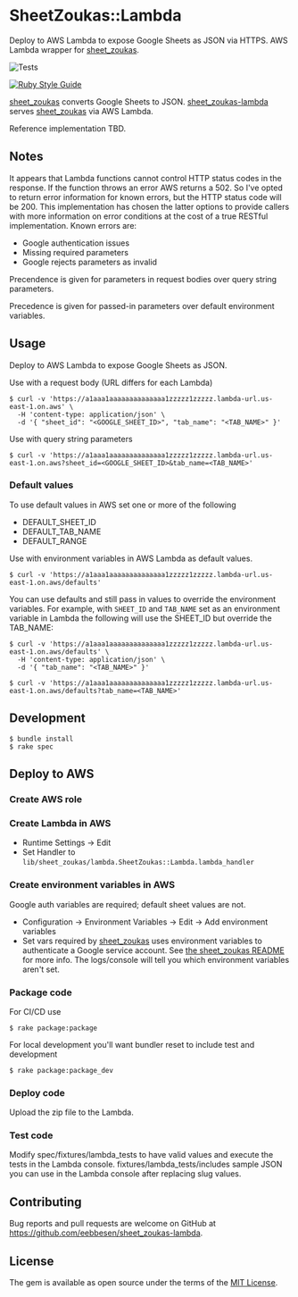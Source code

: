 # SheetZoukas::Lambda

Deploy to AWS Lambda to expose Google Sheets as JSON via HTTPS. AWS Lambda wrapper for [sheet_zoukas](https://github.com/eebbesen/sheet_zoukas).

![Tests](https://github.com/eebbesen/sheet_zoukas-lambda/actions/workflows/test.yml/badge.svg)

[![Ruby Style Guide](https://img.shields.io/badge/code_style-rubocop-brightgreen.svg)](https://github.com/rubocop/rubocop)

[sheet_zoukas](https://github.com/eebbesen/sheet_zoukas) converts Google Sheets to JSON. [sheet_zoukas-lambda](https://github.com/eebbesen/sheet_zoukas-lambda) serves [sheet_zoukas](https://github.com/eebbesen/sheet_zoukas) via AWS Lambda.

Reference implementation TBD.

## Notes

It appears that Lambda functions cannot control HTTP status codes in the response. If the function throws an error AWS returns a 502. So I've opted to return error information for known errors, but the HTTP status code will be 200. This implementation has chosen the latter options to provide callers with more information on error conditions at the cost of a true RESTful implementation. Known errors are:
* Google authentication issues
* Missing required parameters
* Google rejects parameters as invalid

Precendence is given for parameters in request bodies over query string parameters.

Precedence is given for passed-in parameters over default environment variables.

## Usage

Deploy to AWS Lambda to expose Google Sheets as JSON.

Use with a request body (URL differs for each Lambda)

    $ curl -v 'https://a1aaa1aaaaaaaaaaaaaa1zzzzz1zzzzz.lambda-url.us-east-1.on.aws' \
      -H 'content-type: application/json' \
      -d '{ "sheet_id": "<GOOGLE_SHEET_ID>", "tab_name": "<TAB_NAME>" }'

Use with query string parameters

    $ curl -v 'https://a1aaa1aaaaaaaaaaaaaa1zzzzz1zzzzz.lambda-url.us-east-1.on.aws?sheet_id=<GOOGLE_SHEET_ID>&tab_name=<TAB_NAME>'

### Default values

To use default values in AWS set one or more of the following
* DEFAULT_SHEET_ID
* DEFAULT_TAB_NAME
* DEFAULT_RANGE

Use with environment variables in AWS Lambda as default values.

    $ curl -v 'https://a1aaa1aaaaaaaaaaaaaa1zzzzz1zzzzz.lambda-url.us-east-1.on.aws/defaults'

You can use defaults and still pass in values to override the environment variables. For example, with `SHEET_ID` and `TAB_NAME` set as an environment variable in Lambda the following will use the SHEET_ID but override the TAB_NAME:

    $ curl -v 'https://a1aaa1aaaaaaaaaaaaaa1zzzzz1zzzzz.lambda-url.us-east-1.on.aws/defaults' \
      -H 'content-type: application/json' \
      -d '{ "tab_name": "<TAB_NAME>" }'

    $ curl -v 'https://a1aaa1aaaaaaaaaaaaaa1zzzzz1zzzzz.lambda-url.us-east-1.on.aws/defaults?tab_name=<TAB_NAME>'

## Development

    $ bundle install
    $ rake spec

## Deploy to AWS

### Create AWS role

### Create Lambda in AWS

* Runtime Settings -> Edit
* Set Handler to `lib/sheet_zoukas/lambda.SheetZoukas::Lambda.lambda_handler`

### Create environment variables in AWS

Google auth variables are required; default sheet values are not.

* Configuration -> Environment Variables -> Edit -> Add environment variables
* Set vars required by [sheet_zoukas](https://github.com/eebbesen/sheet_zoukas) uses environment variables to authenticate a Google service account. See [the sheet_zoukas README](https://github.com/eebbesen/sheet_zoukas?tab=readme-ov-file#requirements) for more info. The logs/console will tell you which environment variables aren't set.

### Package code

For CI/CD use

    $ rake package:package

For local development you'll want bundler reset to include test and development

    $ rake package:package_dev

### Deploy code

Upload the zip file to the Lambda.

### Test code

Modify spec/fixtures/lambda_tests to have valid values and execute the tests in the Lambda console. fixtures/lambda_tests/includes sample JSON you can use in the Lambda console after replacing slug values.

## Contributing

Bug reports and pull requests are welcome on GitHub at https://github.com/eebbesen/sheet_zoukas-lambda.

## License

The gem is available as open source under the terms of the [MIT License](https://opensource.org/licenses/MIT).
